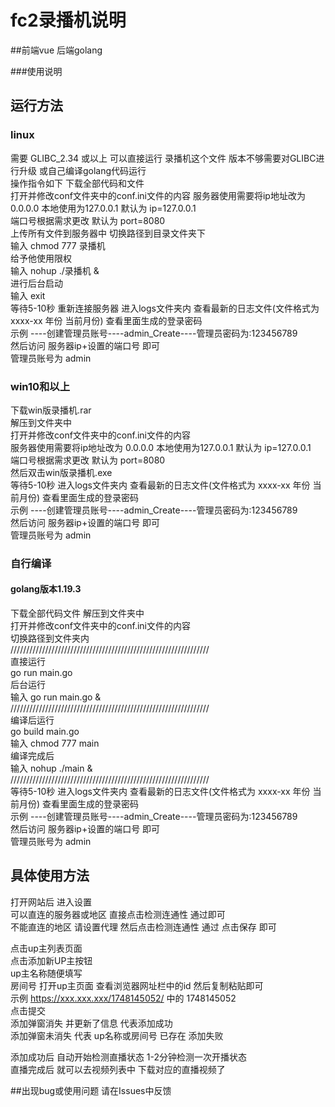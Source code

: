 # fc2录播机说明
##前端vue 后端golang


###使用说明
## 运行方法
### linux
需要 GLIBC_2.34 或以上 可以直接运行 录播机这个文件  版本不够需要对GLIBC进行升级  或自己编译golang代码运行  
操作指令如下
下载全部代码和文件  
打开并修改conf文件夹中的conf.ini文件的内容
服务器使用需要将ip地址改为 0.0.0.0  本地使用为127.0.0.1      默认为 ip=127.0.0.1  
端口号根据需求更改                              默认为 port=8080   
上传所有文件到服务器中  切换路径到目录文件夹下  
输入 chmod 777 录播机         
给予他使用限权  
输入 nohup ./录播机 &  
进行后台启动   
输入 exit    
等待5-10秒 重新连接服务器 进入logs文件夹内 查看最新的日志文件(文件格式为 xxxx-xx 年份 当前月份) 查看里面生成的登录密码  
示例  ----创建管理员账号----admin_Create----管理员密码为:123456789  
然后访问 服务器ip+设置的端口号 即可  
管理员账号为 admin     

### win10和以上
下载win版录播机.rar  
解压到文件夹中  
打开并修改conf文件夹中的conf.ini文件的内容  
服务器使用需要将ip地址改为 0.0.0.0  本地使用为127.0.0.1      默认为 ip=127.0.0.1  
端口号根据需求更改                                              默认为 port=8080  
然后双击win版录播机.exe  
等待5-10秒 进入logs文件夹内 查看最新的日志文件(文件格式为 xxxx-xx 年份 当前月份) 查看里面生成的登录密码   
示例  ----创建管理员账号----admin_Create----管理员密码为:123456789  
然后访问 服务器ip+设置的端口号 即可  
管理员账号为 admin     

### 自行编译
#### golang版本1.19.3
下载全部代码文件 解压到文件夹中  
打开并修改conf文件夹中的conf.ini文件的内容  
切换路径到文件夹内  
///////////////////////////////////////////////////////////////  
直接运行  
go run main.go  
后台运行  
输入 go run main.go &   
///////////////////////////////////////////////////////////////  
编译后运行  
go build main.go  
输入 chmod 777 main     
编译完成后    
输入 nohup ./main &   
///////////////////////////////////////////////////////////////  
等待5-10秒 进入logs文件夹内 查看最新的日志文件(文件格式为 xxxx-xx 年份 当前月份) 查看里面生成的登录密码    
示例  ----创建管理员账号----admin_Create----管理员密码为:123456789    
然后访问 服务器ip+设置的端口号 即可   
管理员账号为 admin       



## 具体使用方法  
打开网站后 进入设置  
可以直连的服务器或地区 直接点击检测连通性 通过即可      
不能直连的地区   请设置代理  然后点击检测连通性 通过 点击保存 即可   

点击up主列表页面   
点击添加新UP主按钮   
up主名称随便填写  
房间号  打开up主页面 查看浏览器网址栏中的id 然后复制粘贴即可  
示例  https://xxx.xxx.xxx/1748145052/  中的  1748145052  
点击提交  
添加弹窗消失 并更新了信息 代表添加成功  
添加弹窗未消失 代表 up名称或房间号 已存在  添加失败  

添加成功后  自动开始检测直播状态  1-2分钟检测一次开播状态    
直播完成后  就可以去视频列表中 下载对应的直播视频了  


##出现bug或使用问题 请在Issues中反馈